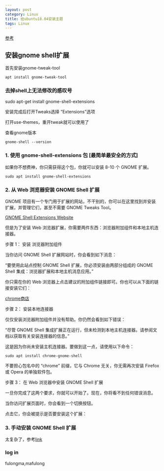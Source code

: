 ```yaml
---
layout: post
category: Linux
title: 给ubuntu18.04安装主题
tags: Linux
---
```


[参考](https://linux.cn/article-9447-1.html#3_2189)

## 安装gnome shell扩展

首先安装gnome-tweak-tool

	apt install gnome-tweak-tool

### 去掉shell上无法修改的感叹号
sudo apt-get install gnome-shell-extensions

安装完成后打开Tweaks选择 “Extensions”选项

打开use-themes，重开tweak就可以使用了

查看gnome版本

```
gnome-shell --version

```

### 1. 使用 gnome-shell-extensions 包 [最简单最安全的方式]
如果你不想费神，你只需获得这个包，你就可以安装 8-10 个 GNOME 扩展。
```
sudo apt install gnome-shell-extensions
```


### 2. 从 Web 浏览器安装 GNOME Shell 扩展
GNOME 项目有一个专门用于扩展的网站，不干别的，你可以在这里找到并安装扩展，并管理它们，甚至不需要 GNOME Tweaks Tool。


[GNOME Shell Extensions Website](https://extensions.gnome.org/)

但是为了安装 Web 浏览器扩展，你需要两件东西：浏览器附加组件和本地主机连接器。

步骤 1： 安装 浏览器附加组件

当你访问 GNOME Shell 扩展网站时，你会看到如下消息：

“要使用此站点控制 GNOME Shell 扩展，你必须安装由两部分组成的 GNOME Shell 集成：浏览器扩展和本地主机消息应用。”

你只需在你的 Web 浏览器上点击建议的附加组件链接即可。你也可以从下面的链接安装它们：

[chrome商店](https://chrome.google.com/webstore/detail/gnome-shell-integration/gphhapmejobijbbhgpjhcjognlahblep)

步骤 2： 安装本地连接器

仅仅安装浏览器附加组件并没有帮助。你仍然会看到如下错误：

“尽管 GNOME Shell 集成扩展正在运行，但未检测到本地主机连接器。请参阅文档以获取有关安装连接器的信息。”

这是因为你尚未安装主机连接器。要做到这一点，请使用以下命令：

	sudo apt install chrome-gnome-shell

不要担心包名中的 “chrome” 前缀，它与 Chrome 无关，你无需再次安装 Firefox 或 Opera 的单独软件包。

步骤 3： 在 Web 浏览器中安装 GNOME Shell 扩展

一旦你完成了这两个要求，你就可以开始了。现在，你将看不到任何错误消息。

当你访问扩展页面时，你会看到一个切换按钮。

点击它，你会被提示是否要安装这个扩展：

### 3. 手动安装 GNOME Shell 扩展
太复杂了，参考[link](https://linux.cn/article-9447-1.html#3_2189)

### log in

fulongma,mafulong


